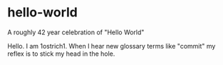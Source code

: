 hello-world
===========

A roughly 42 year celebration of "Hello World"

Hello. I am 1ostrich1.  When I hear new glossary terms
like "commit" my reflex is to stick my head in the hole.
